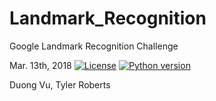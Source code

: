# Landmark_Recognition
Google Landmark Recognition Challenge

Mar. 13th, 2018
[![License](https://img.shields.io/badge/license-MIT-blue.svg)](https://opensource.org/licenses/MIT)
[![Python version](https://img.shields.io/badge/Python-%3E3.6-ffdd1c.svg)](https://www.python.org/)


Duong Vu, Tyler Roberts

